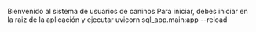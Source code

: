 Bienvenido al sistema de usuarios de caninos
Para iniciar, debes iniciar en la raiz de la aplicación y ejecutar
uvicorn sql_app.main:app --reload
